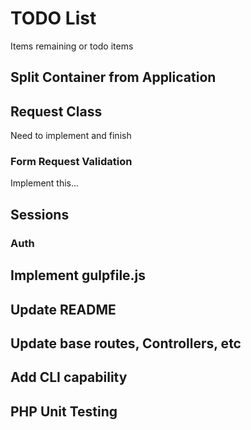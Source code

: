 # TODO List
Items remaining or todo items

## Split Container from Application

## Request Class
Need to implement and finish

### Form Request Validation
Implement this...

## Sessions

### Auth

## Implement gulpfile.js

## Update README

## Update base routes, Controllers, etc

## Add CLI capability

## PHP Unit Testing
